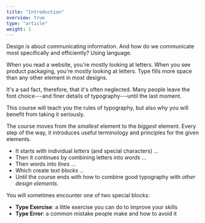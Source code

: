 ```yaml
---
title: "Introduction"
overview: true
type: "article"
weight: 1
---
```


Design is about communicating information. And how do we communicate most specifically and efficiently? Using language. 

When you read a website, you're mostly looking at letters. When you see product packaging, you're mostly looking at letters. Type fills more space than any other element in most designs.

It's a sad fact, therefore, that it's often neglected. Many people leave the font choice---and finer details of typography---until the last moment. 

This course will teach you the rules of typography, but also why you will benefit from taking it seriously.

The course moves from the *smallest* element to the *biggest* element. Every step of the way, it introduces useful terminology and principles for the given elements.

* It starts with individual *letters* (and special characters) ...
* Then it continues by combining letters into *words* ...
* Then words into *lines* ...
* Which create *text blocks* ...
* Until the course ends with how to combine good typography with *other design elements*.

You will sometimes encounter one of two special blocks:

* **Type Exercise**: a little exercise you can do to improve your skills
* **Type Error**: a common mistake people make and how to avoid it